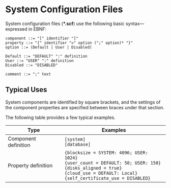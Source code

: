 # System Configuration Files

System configuration files (__*.scf__) use the following basic syntax&mdash;expressed in EBNF:

```CONFIG
component ::= "[" identifier "]"
property ::= "{" identifier "=" option (";" option)* "}"
option ::= (Default | User | Disabled)

Default ::= "DEFAULT" ":" definition
User ::= "USER" ":" definition
Disabled ::= "DISABLED"

comment ::= ";" text
```

## Typical Uses

System components are identified by square brackets, and the settings of the component properties are specified between braces under that section.

The following table provides a few typical examples.

|Type|Examples|
|-|-|
|Component definition|```[system]```<br/>```[database]```|
|Property definition|```{blocksize = SYSTEM: 4096; USER: 1024}```<br/>```{user_count = DEFAULT: 50; USER: 150}```<br/>```{disks_aligned = true}```<br/>```{cloud_use = DEFAULT: Local}```<br/>```{self_certificate_use = DISABLED}```|
